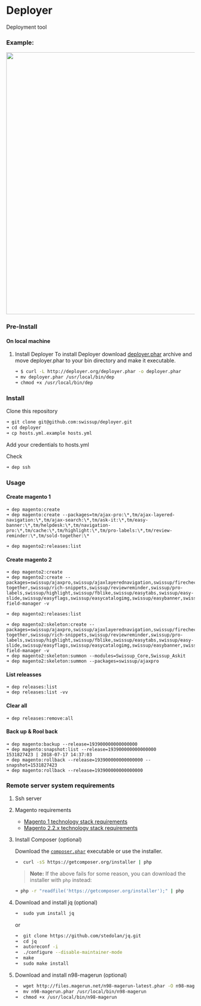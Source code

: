 # Deployer
Deployment tool

### Example:

<p align="center">
  <a href="https://rawgit.com/swissup/deployer/master/example.svg"><img width="700" src="https://rawgit.com/swissup/deployer/example.svg"></a>
</p>

### Pre-Install

#### On local machine
1. Install Deployer
    To install Deployer download [deployer.phar](http://deployer.org/deployer.phar) archive and move deployer.phar to your bin
    directory and make it executable.

    ```sh
    ➜ $ curl -L http://deployer.org/deployer.phar -o deployer.phar
    ➜ mv deployer.phar /usr/local/bin/dep
    ➜ chmod +x /usr/local/bin/dep
    ```
### Install

Clone this repository

```bash
➜ git clone git@github.com:swissup/deployer.git
➜ cd deployer
➜ cp hosts.yml.example hosts.yml
```
Add your credentials to hosts.yml

Check
```bash
➜ dep ssh
```

### Usage

#### Create magento 1
~~~
➜ dep magento:create
➜ dep magento:create --packages=tm/ajax-pro:\*,tm/ajax-layered-navigation:\*,tm/ajax-search:\*,tm/ask-it:\*,tm/easy-banner:\*,tm/helpdesk:\*,tm/navigation-pro:\*,tm/cache:\*,tm/highlight:\*,tm/pro-labels:\*,tm/review-reminder:\*,tm/sold-together:\*

➜ dep magento2:releases:list
~~~


#### Create magento 2
~~~
➜ dep magento2:create
➜ dep magento2:create --packages=swissup/ajaxpro,swissup/ajaxlayerednavigation,swissup/firecheckout,swissup/askit,swissup/testimonials,swissup/sold-together,swissup/rich-snippets,swissup/reviewreminder,swissup/pro-labels,swissup/highlight,swissup/fblike,swissup/easytabs,swissup/easy-slide,swissup/easyflags,swissup/easycatalogimg,swissup/easybanner,swissup/attributepages,swissup/ajaxsearch,swissup/address-field-manager -v

➜ dep magento2:releases:list

➜ dep magento2:skeleton:create --packages=swissup/ajaxpro,swissup/ajaxlayerednavigation,swissup/firecheckout,swissup/askit,swissup/testimonials,swissup/sold-together,swissup/rich-snippets,swissup/reviewreminder,swissup/pro-labels,swissup/highlight,swissup/fblike,swissup/easytabs,swissup/easy-slide,swissup/easyflags,swissup/easycatalogimg,swissup/easybanner,swissup/attributepages,swissup/ajaxsearch,swissup/address-field-manager -v
➜ dep magento2:skeleton:summon --modules=Swissup_Core,Swissup_Askit
➜ dep magento2:skeleton:summon --packages=swissup/ajaxpro
~~~

#### List releasses

~~~
➜ dep releases:list
➜ dep releases:list -vv
~~~

#### Clear all

~~~
➜ dep releases:remove:all
~~~

#### Back up & Rool back

~~~
➜ dep magento:backup --release=193900000000000000
➜ dep magento:snapshot:list --release=193900000000000000
1531827423 | 2018-07-17 14:37:03
➜ dep magento:rollback --release=193900000000000000 --snapshot=1531827423
➜ dep magento:rollback --release=193900000000000000
~~~

### Remote server system requirements

1. Ssh server

2. Magento requirements
   - [Magento 1 technology stack requirements](https://docs.magento.com/m1/ce/user_guide/magento/system-requirements.html)
   - [Magento 2.2.x technology stack requirements](https://devdocs.magento.com/guides/v2.2/install-gde/system-requirements-tech.html)

3. Install Composer (optional)

   Download the [`composer.phar`](https://getcomposer.org/composer.phar) executable or use the installer.

    ```sh
    ➜  curl -sS https://getcomposer.org/installer | php
    ```

    > **Note:** If the above fails for some reason, you can download the installer
    > with `php` instead:

    ```sh
    ➜ php -r "readfile('https://getcomposer.org/installer');" | php
    ```

4. Download and install jq (optional)

    ```sh
    ➜  sudo yum install jq
    ```
    or
    ```sh
    ➜  git clone https://github.com/stedolan/jq.git
    ➜  cd jq
    ➜  autoreconf -i
    ➜  ./configure --disable-maintainer-mode
    ➜  make
    ➜  sudo make install
    ```
5. Download and install n98-magerun (optional)

    ```sh
    ➜  wget http://files.magerun.net/n98-magerun-latest.phar -O n98-magerun.phar
    ➜  mv n98-magerun.phar /usr/local/bin/n98-magerun
    ➜  chmod +x /usr/local/bin/n98-magerun
    ```

